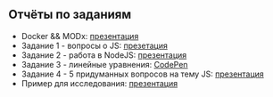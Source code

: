 ## Отчёты по заданиям
* Docker && MODx: [презентация](https://docs.google.com/presentation/d/1mY2YNx8E6Np2yEexAoGNBThVpZRocng1HuyAMnVYIfs/edit?usp=sharing)
* Задание 1 - вопросы о JS: [презетация](https://docs.google.com/presentation/d/1Pr9HKKTQsYzbDr8BL5TMJl6-iuS9bmhlv-4j2AOYWUo/edit#slide=id.g1cec499a10_0_12)
* Задание 2 - работа в NodeJS: [презентация](https://docs.google.com/presentation/d/1FV5EtGj1MtyghfoouzAVbs3VACjRb-IvwZ7Pju0jC1k/edit#slide=id.p)
* Задание 3 - линейные уравнения: [CodePen]()
* Задание 4 - 5 придуманных вопросов на тему JS: [презентация]()
* Пример для исследования: [презентация]()